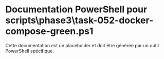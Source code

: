 # Documentation PowerShell pour scripts\phase3\task-052-docker-compose-green.ps1

Cette documentation est un placeholder et doit être générée par un outil PowerShell spécifique.

